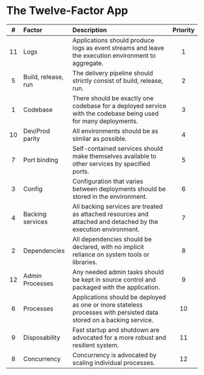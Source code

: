 # The Twelve-Factor App

|  #  | Factor              | Description                                                                                                         | Priority |
| :-: | :------------------ | :------------------------------------------------------------------------------------------------------------------ | :------: |
| 11  | Logs                | Applications should produce logs as event streams and leave the execution environment to aggregate.                 |    1     |
|  5  | Build, release, run | The delivery pipeline should strictly consist of build, release, run.                                               |    2     |
|  1  | Codebase            | There should be exactly one codebase for a deployed service with the codebase being used for many deployments.      |    3     |
| 10  | Dev/Prod parity     | All environments should be as similar as possible.                                                                  |    4     |
|  7  | Port binding        | Self-contained services should make themselves available to other services by specified ports.                      |    5     |
|  3  | Config              | Configuration that varies between deployments should be stored in the environment.                                  |    6     |
|  4  | Backing services    | All backing services are treated as attached resources and attached and detached by the execution environment.      |    7     |
|  2  | Dependencies        | All dependencies should be declared, with no implicit reliance on system tools or libraries.                        |    8     |
| 12  | Admin Processes     | Any needed admin tasks should be kept in source control and packaged with the application.                          |    9     |
|  6  | Processes           | Applications should be deployed as one or more stateless processes with persisted data stored on a backing service. |    10    |
|  9  | Disposability       | Fast startup and shutdown are advocated for a more robust and resilient system.                                     |    11    |
|  8  | Concurrency         | Concurrency is advocated by scaling individual processes.                                                           |    12    |
